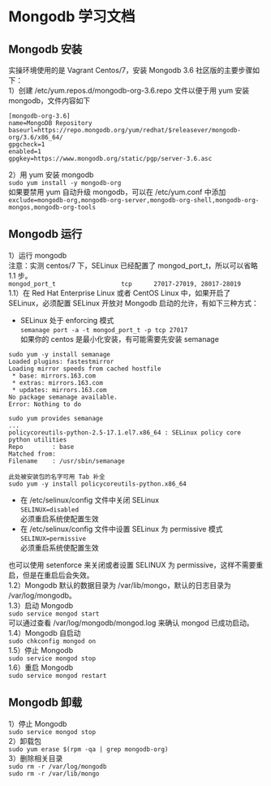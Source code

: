 # **Mongodb 学习文档**

## **Mongodb 安装**
实操环境使用的是 Vagrant Centos/7，安装 Mongodb 3.6 社区版的主要步骤如下：<br />
1）创建 /etc/yum.repos.d/mongodb-org-3.6.repo 文件以便于用 yum 安装 mongodb，文件内容如下
```
[mongodb-org-3.6]
name=MongoDB Repository
baseurl=https://repo.mongodb.org/yum/redhat/$releasever/mongodb-org/3.6/x86_64/
gpgcheck=1
enabled=1
gpgkey=https://www.mongodb.org/static/pgp/server-3.6.asc
```
2）用 yum 安装 mongodb<br />
` sudo yum install -y mongodb-org `<br />
如果要禁用 yum 自动升级 mongodb，可以在 /etc/yum.conf 中添加<br />
` exclude=mongodb-org,mongodb-org-server,mongodb-org-shell,mongodb-org-mongos,mongodb-org-tools `<br />

## **Mongodb 运行**
1）运行 mongodb<br />
注意：实测 centos/7 下，SELinux 已经配置了 mongod_port_t，所以可以省略 1.1 步。<br />
` mongod_port_t                  tcp      27017-27019, 28017-28019 `<br />
1.1）在 Red Hat Enterprise Linux 或者 CentOS Linux 中，如果开启了 SELinux，必须配置 SELinux 开放对 Mongodb 启动的允许，有如下三种方式：<br />
- SELinux 处于 enforcing 模式<br />
` semanage port -a -t mongod_port_t -p tcp 27017 `</br>
如果你的 centos 是最小化安装，有可能需要先安装 semanage<br /> 
```
sudo yum -y install semanage
Loaded plugins: fastestmirror
Loading mirror speeds from cached hostfile
 * base: mirrors.163.com
 * extras: mirrors.163.com
 * updates: mirrors.163.com
No package semanage available.
Error: Nothing to do

sudo yum provides semanage
...
policycoreutils-python-2.5-17.1.el7.x86_64 : SELinux policy core python utilities
Repo        : base
Matched from:
Filename    : /usr/sbin/semanage

此处被安装包的名字可用 Tab 补全
sudo yum -y install policycoreutils-python.x86_64
```
- 在 /etc/selinux/config 文件中关闭 SELinux<br />
` SELINUX=disabled `<br />
必须重启系统使配置生效
- 在 /etc/selinux/config 文件中设置 SELinux 为 permissive 模式<br />
` SELINUX=permissive `<br />
必须重启系统使配置生效

也可以使用 setenforce 来关闭或者设置 SELINUX 为 permissive，这样不需要重启，但是在重启后会失效。<br />
1.2）Mongodb 默认的数据目录为 /var/lib/mongo，默认的日志目录为 /var/log/mongodb。<br />
1.3）启动 Mongodb<br />
` sudo service mongod start `<br />
可以通过查看 /var/log/mongodb/mongod.log 来确认 mongod 已成功启动。<br />
1.4）Mongodb 自启动<br />
` sudo chkconfig mongod on `<br />
1.5）停止 Mongodb<br />
` sudo service mongod stop `<br />
1.6）重启 Mongodb<br />
` sudo service mongod restart `<br />

## **Mongodb 卸载**
1）停止 Mongodb<br />
` sudo service mongod stop `<br />
2）卸载包<br />
` sudo yum erase $(rpm -qa | grep mongodb-org) `<br />
3）删除相关目录<br />
` sudo rm -r /var/log/mongodb `<br />
` sudo rm -r /var/lib/mongo `<br />

